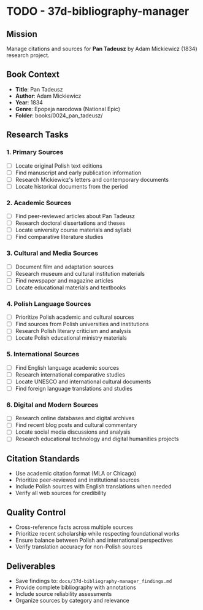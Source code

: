 # TODO - 37d-bibliography-manager

## Mission
Manage citations and sources for **Pan Tadeusz** by Adam Mickiewicz (1834) research project.

## Book Context
- **Title**: Pan Tadeusz
- **Author**: Adam Mickiewicz
- **Year**: 1834
- **Genre**: Epopeja narodowa (National Epic)
- **Folder**: books/0024_pan_tadeusz/

## Research Tasks

### 1. Primary Sources
- [ ] Locate original Polish text editions
- [ ] Find manuscript and early publication information
- [ ] Research Mickiewicz's letters and contemporary documents
- [ ] Locate historical documents from the period

### 2. Academic Sources
- [ ] Find peer-reviewed articles about Pan Tadeusz
- [ ] Research doctoral dissertations and theses
- [ ] Locate university course materials and syllabi
- [ ] Find comparative literature studies

### 3. Cultural and Media Sources
- [ ] Document film and adaptation sources
- [ ] Research museum and cultural institution materials
- [ ] Find newspaper and magazine articles
- [ ] Locate educational materials and textbooks

### 4. Polish Language Sources
- [ ] Prioritize Polish academic and cultural sources
- [ ] Find sources from Polish universities and institutions
- [ ] Research Polish literary criticism and analysis
- [ ] Locate Polish educational ministry materials

### 5. International Sources
- [ ] Find English language academic sources
- [ ] Research international comparative studies
- [ ] Locate UNESCO and international cultural documents
- [ ] Find foreign language translations and studies

### 6. Digital and Modern Sources
- [ ] Research online databases and digital archives
- [ ] Find recent blog posts and cultural commentary
- [ ] Locate social media discussions and analysis
- [ ] Research educational technology and digital humanities projects

## Citation Standards
- Use academic citation format (MLA or Chicago)
- Prioritize peer-reviewed and institutional sources
- Include Polish sources with English translations when needed
- Verify all web sources for credibility

## Quality Control
- Cross-reference facts across multiple sources
- Prioritize recent scholarship while respecting foundational works
- Ensure balance between Polish and international perspectives
- Verify translation accuracy for non-Polish sources

## Deliverables
- Save findings to: `docs/37d-bibliography-manager_findings.md`
- Provide complete bibliography with annotations
- Include source reliability assessments
- Organize sources by category and relevance